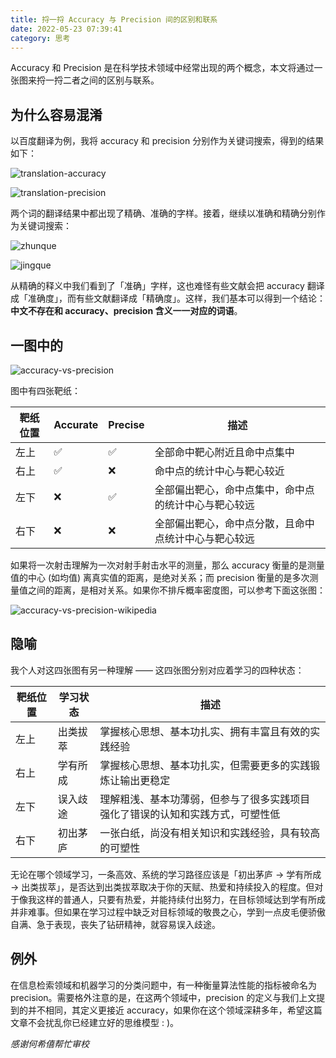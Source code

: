```yaml
---
title: 捋一捋 Accuracy 与 Precision 间的区别和联系
date: 2022-05-23 07:39:41
category: 思考
---
```


Accuracy 和 Precision 是在科学技术领域中经常出现的两个概念，本文将通过一张图来捋一捋二者之间的区别与联系。

<!-- more -->

## 为什么容易混淆

以百度翻译为例，我将 accuracy 和 precision 分别作为关键词搜索，得到的结果如下：

![translation-accuracy](./translation-accuracy.png)

![translation-precision](./translation-precision.png)

两个词的翻译结果中都出现了精确、准确的字样。接着，继续以准确和精确分别作为关键词搜索：

![zhunque](./zhunque.png)

![jingque](./jingque.png)

从精确的释义中我们看到了「准确」字样，这也难怪有些文献会把 accuracy 翻译成「准确度」，而有些文献翻译成「精确度」。这样，我们基本可以得到一个结论：**中文不存在和 accuracy、precision 含义一一对应的词语**。

## 一图中的

![accuracy-vs-precision](./accuracy-and-precision.png)

图中有四张靶纸：

| 靶纸位置 | Accurate | Precise | 描述                                                 |
| -------- | -------- | ------- | ---------------------------------------------------- |
| 左上     | ✅        | ✅       | 全部命中靶心附近且命中点集中                         |
| 右上     | ✅        | ❌       | 命中点的统计中心与靶心较近                           |
| 左下     | ❌        | ✅       | 全部偏出靶心，命中点集中，命中点的统计中心与靶心较远 |
| 右下     | ❌        | ❌       | 全部偏出靶心，命中点分散，且命中点统计中心与靶心较远 |

如果将一次射击理解为一次对射手射击水平的测量，那么 accuracy 衡量的是测量值的中心 (如均值) 离真实值的距离，是绝对关系；而 precision 衡量的是多次测量值之间的距离，是相对关系。如果你不排斥概率密度图，可以参考下面这张图：

![accuracy-vs-precision-wikipedia](./accuracy-vs-precision-wikipedia.png)

## 隐喻

我个人对这四张图有另一种理解 —— 这四张图分别对应着学习的四种状态：

| 靶纸位置 | 学习状态 | 描述                                                         |
| -------- | -------- | ------------------------------------------------------------ |
| 左上     | 出类拔萃 | 掌握核心思想、基本功扎实、拥有丰富且有效的实践经验           |
| 右上     | 学有所成 | 掌握核心思想、基本功扎实，但需要更多的实践锻炼让输出更稳定   |
| 左下     | 误入歧途 | 理解粗浅、基本功薄弱，但参与了很多实践项目<br />强化了错误的认知和实践方式，可塑性低 |
| 右下     | 初出茅庐 | 一张白纸，尚没有相关知识和实践经验，具有较高的可塑性         |

无论在哪个领域学习，一条高效、系统的学习路径应该是「初出茅庐 → 学有所成 → 出类拔萃」，是否达到出类拔萃取决于你的天赋、热爱和持续投入的程度。但对于像我这样的普通人，只要有热爱，并能持续付出努力，在目标领域达到学有所成并非难事。但如果在学习过程中缺乏对目标领域的敬畏之心，学到一点皮毛便骄傲自满、急于表现，丧失了钻研精神，就容易误入歧途。

## 例外

在信息检索领域和机器学习的分类问题中，有一种衡量算法性能的指标被命名为 precision。需要格外注意的是，在这两个领域中，precision 的定义与我们上文提到的并不相同，其定义更接近 accuracy，如果你在这个领域深耕多年，希望这篇文章不会扰乱你已经建立好的思维模型 : )。

*感谢何希僖帮忙审校*
